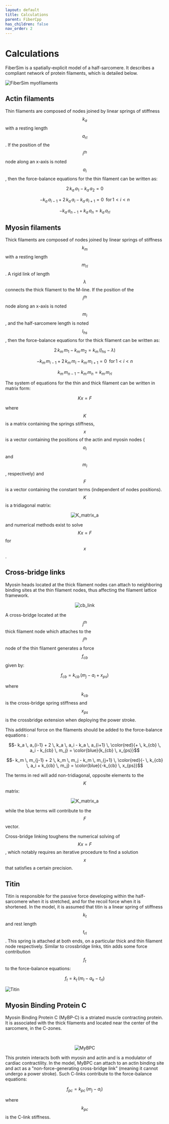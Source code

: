 ```yaml
---
layout: default
title: Calculations
parent: FiberCpp
has_children: false
nav_order: 2
---
```


# Calculations

FiberSim is a spatially-explicit model of a half-sarcomere. It describes a compliant network of protein filaments, which is detailed below.

![FiberSim myofilaments](Filaments.png)

## Actin filaments

Thin filaments are composed of nodes joined by linear springs of stiffness $$k_{a}$$ with a resting length $$a_{rl}$$. If the position of the $$i^{th}$$ node along an x-axis is noted $$a_i$$, then the force-balance equations for the thin filament can be written as:

$$ 2 \, k_a \, a_1 - k_a \, a_2 = 0$$

$$ -  k_a \, a_{i-1} + 2 \, k_a \, a_i - k_a \, a_{i+1} = 0 \,\,\, \text{for} \, 1 \lt i \lt n$$

$$ -k_a \, a_{n-1} + k_a \, a_n = k_a \, a_{rl}$$

## Myosin filaments

Thick filaments are composed of nodes joined by linear springs of stiffness $$k_{m}$$ with a resting length $$m_{rl}$$. A rigid link of length $$\lambda$$ connects the thick filament to the M-line. If the position of the $$i^{th}$$ node along an x-axis is noted $$m_i$$, and the half-sarcomere length is noted $$l_{hs}$$, then the force-balance equations for the thick filament can be written as:

$$ 2 \, k_m \, m_1 - k_m \, m_2 = k_m \, (l_{hs}- \lambda)$$

$$ -  k_m \, m_{i-1} + 2 \, k_m \, m_i - k_m \, m_{i+1} = 0 \,\,\, \text{for} \, 1 \lt i \lt n$$

$$k_m \, m_{n-1} - k_m \, m_n = k_m \, m_{rl}$$

The system of equations for the thin and thick filament can be written in matrix form:

$$K x = F$$ 

where $$K$$ is a matrix containing the springs stiffness, $$x$$ is a vector containing the positions of the actin and myosin nodes ($$a_i$$ and $$m_i$$, respectively) and $$F$$ is a vector containing the constant terms (independent of nodes positions). $$K$$ is a tridiagonal matrix:


<p align="center">
  <img alt="K_matrix_a" src="K_matrix_a.png">
</p>


and numerical methods exist to solve $$Kx=F$$ for $$x$$.


## Cross-bridge links 

Myosin heads located at the thick filament nodes can attach to neighboring binding sites at the thin filament nodes, thus affecting the filament lattice framework. 

<p align="center">
  <img alt="cb_link" src="cb_link.png">
</p>

A cross-bridge located at the $$j^{th}$$ thick filament node which attaches to the $$i^{th}$$ node of the thin filament generates a force $$f_{cb}$$ given by:

$$f_{cb} = k_{cb} \, (m_j - a_i + x_{ps})$$

where  $$k_{cb}$$ is the cross-bridge spring stiffness and $$x_{ps}$$ is the crossbridge extension when deploying the power stroke.

This additional force on the filaments should be added to the force-balance equations :

$$-  k_a \, a_{i-1} + 2 \, k_a \, a_i - k_a \, a_{i+1} \, \color{red}{+ \, k_{cb} \, a_i - k_{cb} \, m_j} = \color{blue}{k_{cb} \, x_{ps}}$$

$$-  k_m \, m_{j-1} + 2 \, k_m \, m_j - k_m \, m_{j+1} \, \color{red}{- \, k_{cb} \, a_i + k_{cb} \, m_j} = \color{blue}{-k_{cb} \, x_{ps}}$$

The terms in red will add non-tridiagonal, opposite elements to the $$K$$ matrix: 

<p align="center">
  <img alt="K_matrix_a" src="K_matrix_b.png">
</p>

while the blue terms will contribute to the $$F$$ vector. 

Cross-bridge linking toughens the numerical solving of $$K x = F$$, which notably requires an iterative procedure to find a solution $$x$$ that satisfies a certain precision. 

## Titin 

Titin is responsible for the passive force developing within the half-sarcomere when it is stretched, and for the recoil force when it is shortened. In the model, it is assumed that titin is a linear spring of stiffness $$k_t$$ and rest length $$t_{rl}$$. This spring is attached at both ends, on a particular thick and thin filament node respectively. Similar to crossbridge links, titin adds some force contribution $$f_{t}$$ to the force-balance equations:

$$f_{t} = k_{t} \, (m_l - a_k - t_{rl})$$

![Titin](titin.png)

## Myosin Binding Protein C

Myosin Binding Protein C (MyBP-C) is a striated muscle contracting protein. It is associated with the thick filaments and located near the center of the sarcomere, in the C-zones. 

 <br>

<p align="center">
  <img alt="MyBPC" src="c_zone.png">
</p>

This protein interacts both with myosin and actin and is a modulator of cardiac contractility. In the model, MyBPC can attach to an actin binding site and act as a "non-force-generating cross-bridge link" (meaning it cannot undergo a power stroke). Such C-links contribute to the force-balance equations:

 $$f_{pc} = k_{pc} \, (m_j - a_i)$$
 
 where  $$k_{pc}$$ is the C-link stiffness.




